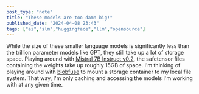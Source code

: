 ```yaml
---
post_type: "note" 
title: "These models are too damn big!"
published_date: "2024-04-08 23:43"
tags: ["ai","slm","huggingface","llm","opensource"]
---
```


While the size of these smaller language models is significantly less than the trillion parameter models like GPT, they still take up a lot of storage space. Playing around with [Mistral 7B Instruct v0.2](https://huggingface.co/mistralai/Mistral-7B-Instruct-v0.2), the safetensor files containing the weights take up roughly 15GB of space. I'm thinking of playing around with [blobfuse](https://learn.microsoft.com/azure/storage/blobs/blobfuse2-what-is) to mount a storage container to my local file system. That way, I'm only caching and accessing the models I'm working with at any given time. 